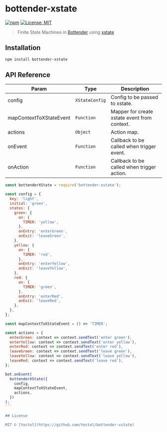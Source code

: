 # bottender-xstate

[![npm](https://img.shields.io/npm/v/bottender-xstate.svg?style=flat-square)](https://www.npmjs.com/package/bottender-xstate)
[![License: MIT](https://img.shields.io/badge/License-MIT-yellow.svg)](https://opensource.org/licenses/MIT)

> Finite State Machines in [Bottender](https://github.com/Yoctol/bottender) using [xstate](https://github.com/davidkpiano/xstate)

## Installation

```sh
npm install bottender-xstate
```

## API Reference

| Param                   | Type           | Description                                  |
| ----------------------- | -------------- | -------------------------------------------- |
| config                  | `XStateConfig` | Config to be passed to xstate.               |
| mapContextToXStateEvent | `Function`     | Mapper for create xstate event from context. |
| actions                 | `Object`       | Action map.                                  |
| onEvent                 | `Function`     | Callback to be called when trigger event.    |
| onAction                | `Function`     | Callback to be called when trigger action.   |

````js
const bottenderXState = require('bottender-xstate');

const config = {
  key: 'light',
  initial: 'green',
  states: {
    green: {
      on: {
        TIMER: 'yellow',
      },
      onEntry: 'enterGreen',
      onExit: 'leaveGreen',
    },
    yellow: {
      on: {
        TIMER: 'red',
      },
      onEntry: 'enterYellow',
      onExit: 'leaveYellow',
    },
    red: {
      on: {
        TIMER: 'green',
      },
      onEntry: 'enterRed',
      onExit: 'leaveRed',
    },
  },
};

const mapContextToXStateEvent = () => 'TIMER';

const actions = {
  enterGreen: context => context.sendText('enter green'),
  enterYellow: context => context.sendText('enter yellow'),
  enterRed: context => context.sendText('enter red'),
  leaveGreen: context => context.sendText('leave green'),
  leaveYellow: context => context.sendText('leave yellow'),
  leaveRed: context => context.sendText('leave red'),
};

bot.onEvent(
  bottenderXState({
    config,
    mapContextToXStateEvent,
    actions,
  })
);
```

## License

MIT © [Yoctol](https://github.com/Yoctol/bottender-xstate)
````
